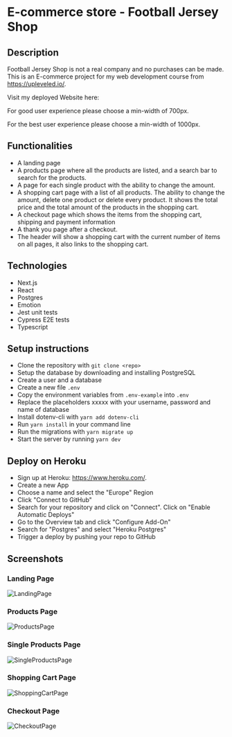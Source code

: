 # E-commerce store - Football Jersey Shop

## Description

Football Jersey Shop is not a real company and no purchases can be made.
This is an E-commerce project for my web development course from https://upleveled.io/.

Visit my deployed Website here:

For good user experience please choose a min-width of 700px.

For the best user experience please choose a min-width of 1000px.

## Functionalities

- A landing page
- A products page where all the products are listed, and a search bar to search for the products.
- A page for each single product with the ability to change the amount.
- A shopping cart page with a list of all products. The ability to change the amount, delete one product or delete every product. It shows the total price and the total amount of the products in the shopping cart.
- A checkout page which shows the items from the shopping cart, shipping and payment information
- A thank you page after a checkout.
- The header will show a shopping cart with the current number of items on all pages, it also links to the shopping cart.

## Technologies

- Next.js
- React
- Postgres
- Emotion
- Jest unit tests
- Cypress E2E tests
- Typescript

## Setup instructions

- Clone the repository with `git clone <repo>`
- Setup the database by downloading and installing PostgreSQL
- Create a user and a database
- Create a new file `.env`
- Copy the environment variables from `.env-example` into `.env`
- Replace the placeholders xxxxx with your username, password and name of database
- Install dotenv-cli with `yarn add dotenv-cli`
- Run `yarn install` in your command line
- Run the migrations with `yarn migrate up`
- Start the server by running `yarn dev`

## Deploy on Heroku

- Sign up at Heroku: https://www.heroku.com/.
- Create a new App
- Choose a name and select the "Europe" Region
- Click "Connect to GitHub"
- Search for your repository and click on "Connect". Click on "Enable Automatic Deploys"
- Go to the Overview tab and click "Configure Add-On"
- Search for "Postgres" and select "Heroku Postgres"
- Trigger a deploy by pushing your repo to GitHub

## Screenshots

### Landing Page

![LandingPage](./public/images/screenshots/landing-page.png)

### Products Page

![ProductsPage](./public/images/screenshots/product-page.png)

### Single Products Page

![SingleProductsPage](./public/images/screenshots/singleproduct-page.png)

### Shopping Cart Page

![ShoppingCartPage](./public/images/screenshots/shoppingcart-page.png)

### Checkout Page

![CheckoutPage](./public/images/screenshots/checkout-page.png)
